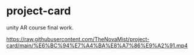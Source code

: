 # project-card
unity AR course final work.

https://raw.githubusercontent.com/TheNovaMist/project-card/main/%E6%BC%94%E7%A4%BA%E8%A7%86%E9%A2%91.mp4
